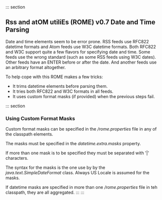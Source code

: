 ::: section
## Rss and atOM utiliEs (ROME) v0.7 Date and Time Parsing

Date and time elements seem to be error prone. RSS feeds use RFC822
datetime formats and Atom feeds use W3C datetime formats. Both RFC822
and W3C support quite a few flavors for specifying date and time. Some
feeds use the wrong standard (such as some RSS feeds using W3C dates).
Other feeds have an ENTER before or after the date. And another feeds
use an arbitrary format altogether.

To help cope with this ROME makes a few tricks:

-   It trims datetime elements before parsing them.
-   It tries both RFC822 and W3C formats in all feeds.
-   It uses custom format masks (if provided) when the previous steps
    fail.

::: section
### Using Custom Format Masks

Custom format masks can be specified in the */rome.properties* file in
any of the classpath elements.

The masks must be specified in the *datetime.extra.masks* property.

If more than one mask is to be specified they must be separated with
\'\|\' characters.

The syntax for the masks is the one use by by the
*java.text.SimpleDateFormat* class. Always US Locale is assumed for the
masks.

If datetime masks are specified in more than one */rome.properties* file
in teh classpath, they are all aggregated.
:::
:::
